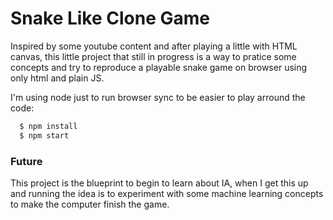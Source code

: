# Snake Like Clone Game

Inspired by some youtube content and after playing a little with HTML canvas, this little project that still in progress is a way to pratice some concepts and try to reproduce a playable snake game on browser using only html and plain JS.

I'm using node just to run browser sync to be easier to play arround the code:

```bash
  $ npm install
  $ npm start
```

### Future

This project is the blueprint to begin to learn about IA, when I get this up and running the idea is to experiment with some machine learning concepts to make the computer finish the game.
